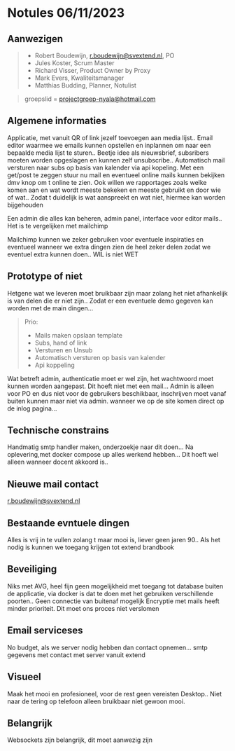 # Notules 06/11/2023

## Aanwezigen

> - Robert Boudewijn, r.boudewijn@svextend.nl, PO
> - Jules Koster, Scrum Master
> - Richard Visser, Product Owner by Proxy
> - Mark Evers, Kwaliteitsmanager
> - Matthias Budding, Planner, Notulist

> groepslid = projectgroep-nyala@hotmail.com

## Algemene informaties

Applicatie, met vanuit QR of link jezelf toevoegen aan media lijst.. Email editor waarmee we emails kunnen opstellen en inplannen om naar een bepaalde media lijst te sturen.. Beetje idee als nieuwsbrief, subsribers moeten worden opgeslagen en kunnen zelf unsubscribe.. Automatisch mail versturen naar subs op basis van kalender via api kopeling. Met een get/post te zeggen stuur nu mail en eventueel online mails kunnen bekijken dmv knop om t online te zien. Ook willen we rapportages zoals welke komen aan en wat wordt meeste bekeken en meeste gebruikt en door wie of wat.. Zodat t duidelijk is wat aanspreekt en wat niet, hiermee kan worden bijgehouden

Een admin die alles kan beheren, admin panel, interface voor editor mails.. Het is te vergelijken met mailchimp

Mailchimp kunnen we zeker gebruiken voor eventuele inspiraties en eventueel wanneer we extra dingen zien de heel zeker delen zodat we eventuel extra kunnen doen.. WIL is niet WET

## Prototype of niet

Hetgene wat we leveren moet bruikbaar zijn maar zolang het niet afhankelijk is van delen die er niet zijn.. Zodat er een eventuele demo gegeven kan worden met de main dingen...

> Prio:
>
> - Mails maken opslaan template
> - Subs, hand of link
> - Versturen en Unsub
> - Automatisch versturen op basis van kalender
> - Api koppeling

Wat betreft admin, authenticatie moet er wel zijn, het wachtwoord moet kunnen worden aangepast. Dit hoeft niet met een mail... Admin is alleen voor PO en dus niet voor de gebruikers beschikbaar, inschrijven moet vanaf buiten kunnen maar niet via admin. wanneer we op de site komen direct op de inlog pagina...

## Technische constrains

Handmatig smtp handler maken, onderzoekje naar dit doen... Na oplevering,met docker compose up alles werkend hebben... Dit hoeft wel alleen wanneer docent akkoord is..

## Nieuwe mail contact

r.boudewijn@svextend.nl

## Bestaande evntuele dingen

Alles is vrij in te vullen zolang t maar mooi is, liever geen jaren 90.. Als het nodig is kunnen we toegang krijgen tot extend brandbook

## Beveiliging

Niks met AVG, heel fijn geen mogelijkheid met toegang tot database buiten de applicatie, via docker is dat te doen met het gebruiken verschillende poorten.. Geen connectie van buitenaf mogelijk
Encryptie met mails heeft minder prioriteit. Dit moet ons proces niet verslomen

## Email serviceses

No budget, als we server nodig hebben dan contact opnemen... smtp gegevens met contact met server vanuit extend

## Visueel

Maak het mooi en profesioneel, voor de rest geen vereisten
Desktop.. Niet naar de tering op telefoon alleen bruikbaar niet gewoon mooi.

## Belangrijk

Websockets zijn belangrijk, dit moet aanwezig zijn
